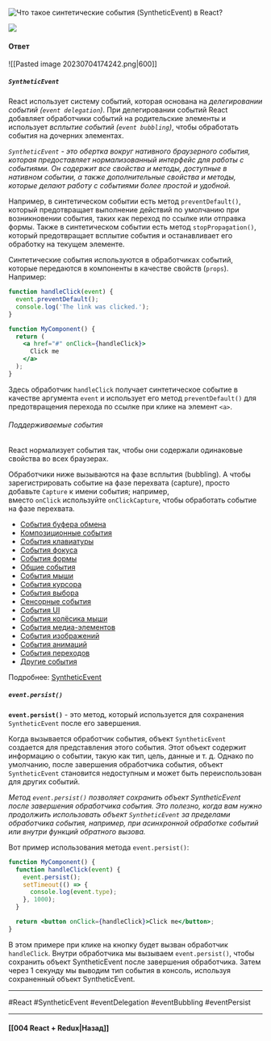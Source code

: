 ![Что такое синтетические события (SyntheticEvent) в React?](https://youtu.be/DgevxmyzymQ?t=235)

![](https://www.youtube.com/watch?v=hFgB5E0uL_Y)

#### Ответ

![[Pasted image 20230704174242.png|600]]

##### `SyntheticEvent`

React использует систему событий, которая основана на *делегировании событий (`event delegation`)*. При делегировании событий React добавляет обработчики событий на родительские элементы и использует *всплытие событий (`event bubbling`)*, чтобы обработать события на дочерних элементах.

*`SyntheticEvent` - это обертка вокруг нативного браузерного события, которая предоставляет нормализованный интерфейс для работы с событиями. Он содержит все свойства и методы, доступные в нативном событии, а также дополнительные свойства и методы, которые делают работу с событиями более простой и удобной.*

Например, в синтетическом событии есть метод `preventDefault()`, который предотвращает выполнение действий по умолчанию при возникновении события, таких как переход по ссылке или отправка формы. Также в синтетическом событии есть метод `stopPropagation()`, который предотвращает всплытие события и останавливает его обработку на текущем элементе.

Синтетические события используются в обработчиках событий, которые передаются в компоненты в качестве свойств (`props`). Например:

```jsx
function handleClick(event) {
  event.preventDefault();
  console.log('The link was clicked.');
}

function MyComponent() {
  return (
    <a href="#" onClick={handleClick}>
      Click me
    </a>
  );
}
```

Здесь обработчик `handleClick` получает синтетическое событие в качестве аргумента `event` и использует его метод `preventDefault()` для предотвращения перехода по ссылке при клике на элемент `<a>`.

###### Поддерживаемые события

React нормализует события так, чтобы они содержали одинаковые свойства во всех браузерах.

Обработчики ниже вызываются на фазе всплытия (bubbling). А чтобы зарегистрировать событие на фазе перехвата (capture), просто добавьте `Capture` к имени события; например, вместо `onClick` используйте `onClickCapture`, чтобы обработать событие на фазе перехвата.

- [События буфера обмена](https://ru.legacy.reactjs.org/docs/events.html#clipboard-events)
- [Композиционные события](https://ru.legacy.reactjs.org/docs/events.html#composition-events)
- [События клавиатуры](https://ru.legacy.reactjs.org/docs/events.html#keyboard-events)
- [События фокуса](https://ru.legacy.reactjs.org/docs/events.html#focus-events)
- [События формы](https://ru.legacy.reactjs.org/docs/events.html#form-events)
- [Общие события](https://ru.legacy.reactjs.org/docs/events.html#generic-events)
- [События мыши](https://ru.legacy.reactjs.org/docs/events.html#mouse-events)
- [События курсора](https://ru.legacy.reactjs.org/docs/events.html#pointer-events)
- [События выбора](https://ru.legacy.reactjs.org/docs/events.html#selection-events)
- [Сенсорные события](https://ru.legacy.reactjs.org/docs/events.html#touch-events)
- [События UI](https://ru.legacy.reactjs.org/docs/events.html#ui-events)
- [События колёсика мыши](https://ru.legacy.reactjs.org/docs/events.html#wheel-events)
- [События медиа-элементов](https://ru.legacy.reactjs.org/docs/events.html#media-events)
- [События изображений](https://ru.legacy.reactjs.org/docs/events.html#image-events)
- [События анимаций](https://ru.legacy.reactjs.org/docs/events.html#animation-events)
- [События переходов](https://ru.legacy.reactjs.org/docs/events.html#transition-events)
- [Другие события](https://ru.legacy.reactjs.org/docs/events.html#other-events)

Подробнее: [SyntheticEvent](https://ru.legacy.reactjs.org/docs/events.html)

##### `event.persist()`

**`event.persist()`** - это метод, который используется для сохранения `SyntheticEvent` после его завершения.

Когда вызывается обработчик события, объект `SyntheticEvent` создается для представления этого события. Этот объект содержит информацию о событии, такую как тип, цель, данные и т. д. Однако по умолчанию, после завершения обработчика события, объект `SyntheticEvent` становится недоступным и может быть переиспользован для других событий.

*Метод `event.persist()` позволяет сохранить объект SyntheticEvent после завершения обработчика события. Это полезно, когда вам нужно продолжить использовать объект `SyntheticEvent` за пределами обработчика события, например, при асинхронной обработке событий или внутри функций обратного вызова.*

Вот пример использования метода `event.persist()`:

```jsx
function MyComponent() {
  function handleClick(event) {
    event.persist();
    setTimeout(() => {
      console.log(event.type);
    }, 1000);
  }

  return <button onClick={handleClick}>Click me</button>;
}
```

В этом примере при клике на кнопку будет вызван обработчик `handleClick`. Внутри обработчика мы вызываем `event.persist()`, чтобы сохранить объект SyntheticEvent после завершения обработчика. Затем через 1 секунду мы выводим тип события в консоль, используя сохраненный объект SyntheticEvent.

____
#React #SyntheticEvent #eventDelegation #eventBubbling #eventPersist

____

#### [[004 React + Redux|Назад]]